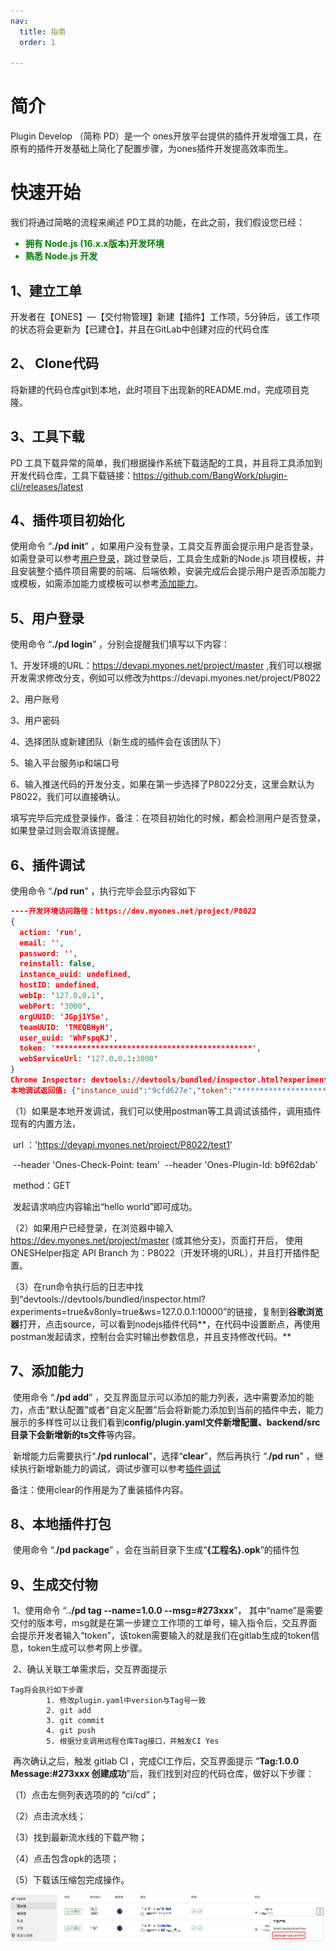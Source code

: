 ```yaml
---
nav:
  title: 指南
  order: 1

---
```


#  简介

Plugin Develop （简称 PD）是一个 ones开放平台提供的插件开发增强工具，在 原有的插件开发基础上简化了配置步骤，为ones插件开发提高效率而生。



# 快速开始

我们将通过简略的流程来阐述 PD工具的功能，在此之前，我们假设您已经：

<b style="color:green;">

- 拥有 Node.js (16.x.x版本)开发环境
- 熟悉 Node.js 开发

</b>



## 1、建立工单

开发者在【ONES】—【交付物管理】新建【插件】工作项，5分钟后，该工作项的状态将会更新为【已建仓】，并且在GitLab中创建对应的代码仓库



## 2、 Clone代码

将新建的代码仓库git到本地，此时项目下出现新的README.md，完成项目克隆。



## 3、工具下载

PD 工具下载异常的简单，我们根据操作系统下载适配的工具，并且将工具添加到开发代码仓库，工具下载链接：https://github.com/BangWork/plugin-cli/releases/latest



## 4、插件项目初始化

使用命令 “**./pd init**” ，如果用户没有登录，工具交互界面会提示用户是否登录，如需登录可以参考<a href="#login">用户登录</a>，跳过登录后，工具会生成新的Node.js 项目模板，并且安装整个插件项目需要的前端、后端依赖，安装完成后会提示用户是否添加能力或模板，如需添加能力或模板可以参考<a href="#add">添加能力</a>。



## <span id="login">5、用户登录</span>

使用命令 “**./pd login**” ，分别会提醒我们填写以下内容：

1、开发环境的URL：https://devapi.myones.net/project/master ,我们可以根据开发需求修改分支，例如可以修改为https://devapi.myones.net/project/P8022

2、用户账号

3、用户密码

4、选择团队或新建团队（新生成的插件会在该团队下）

5、输入平台服务ip和端口号

6、输入推送代码的开发分支，如果在第一步选择了P8022分支，这里会默认为P8022，我们可以直接确认。

填写完毕后完成登录操作，备注：在项目初始化的时候，都会检测用户是否登录，如果登录过则会取消该提醒。



## <span id="debug">6、插件调试</span>

使用命令 “.**/pd run**” ，执行完毕会显示内容如下

```json
----开发环境访问路径：https://dev.myones.net/project/P8022
{
  action: 'run',
  email: '',
  password: '',
  reinstall: false,
  instance_uuid: undefined,
  hostID: undefined,
  webIp: '127.0.0.1',
  webPort: '3000',
  orgUUID: 'JGpj1YSe',
  teamUUID: 'TMEQBHyH',
  user_uuid: 'WhFspqKJ',
  token: '********************************************',
  webServiceUrl: '127.0.0.1:3000'
}
Chrome Inspector: devtools://devtools/bundled/inspector.html?experiments=true&v8only=true&ws=127.0.0.1:10000
本地调试返回值: {"instance_uuid":"9cfd627e","token":"********************************************","user_uuid":"WhFspqKJ"}
```

（1）如果是本地开发调试，我们可以使用postman等工具调试该插件，调用插件现有的内置方法，

​	   url ：'https://devapi.myones.net/project/P8022/test1' 

​	   --header 'Ones-Check-Point: team' 
​	   --header 'Ones-Plugin-Id: b9f62dab' 

​	    method：GET

​    发起请求响应内容输出“hello world”即可成功。



（2）如果用户已经登录，在浏览器中输入 https://dev.myones.net/project/master (或其他分支)，页面打开后， 使用ONESHelper指定 API Branch 为：P8022（开发环境的URL），并且打开插件配置。

（3）在run命令执行后的日志中找到“devtools://devtools/bundled/inspector.html?experiments=true&v8only=true&ws=127.0.0.1:10000”的链接，复制到**谷歌浏览器**打开，点击source，可以看到nodejs插件代码**，在代码中设置断点，再使用postman发起请求，控制台会实时输出参数信息，并且支持修改代码。**



## <span id="add">7、添加能力</span>

​       使用命令 “.**/pd add**” ，交互界面显示可以添加的能力列表，选中需要添加的能力，点击“默认配置”或者“自定义配置”后会将新能力添加到当前的插件中去，能力展示的多样性可以让我们看到**config/plugin.yaml文件新增配置、backend/src目录下会新增新的ts文件**等内容。

​        新增能力后需要执行“.**/pd runlocal**”，选择“**clear**”，然后再执行 “.**/pd run**” ，继续执行新增新能力的调试，调试步骤可以参考<a href="#debug">插件调试</a>

备注：使用clear的作用是为了重装插件内容。



## 8、本地插件打包

​        使用命令 “.**/pd package**” ，会在当前目录下生成“**{工程名}.opk**”的插件包



## 9、生成交付物

​        1、使用命令 “.**./pd tag --name=1.0.0 --msg=#273xxx**”，  其中“name”是需要交付的版本号，msg就是在第一步建立工作项的工单号，输入指令后，交互界面会提示开发者输入“token”，该token需要输入的就是我们在gitlab生成的token信息，token生成可以参考网上步骤。

​        2、确认关联工单需求后，交互界面提示

```properties
Tag将会执行如下步骤
        1. 修改plugin.yaml中version与Tag号一致
        2. git add
        3. git commit
        4. git push
        5. 根据分支调用远程仓库Tag接口，并触发CI Yes
```

​        再次确认之后，触发 gitlab CI ，完成CI工作后，交互界面提示 “**Tag:1.0.0 Message:#273xxx 创建成功**”后，我们找到对应的代码仓库，做好以下步骤：

（1）点击左侧列表选项的的 “ci/cd”；

（2）点击流水线；

（3）找到最新流水线的下载产物；

（4）点击包含opk的选项；

（5）下载该压缩包完成操作。

![生成交付物](../image/生成交付物.png)







